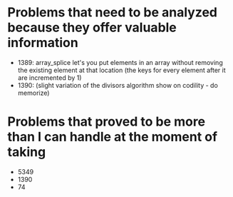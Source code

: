 
# Problems that need to be analyzed because they offer valuable information

* 1389: array_splice let's you put elements in an array without removing the existing element at that location (the keys for every element after it are incremented by 1)
* 1390: (slight variation of the divisors algorithm show on codility - do memorize)

# Problems that proved to be more than I can handle at the moment of taking

* 5349
* 1390
* 74
